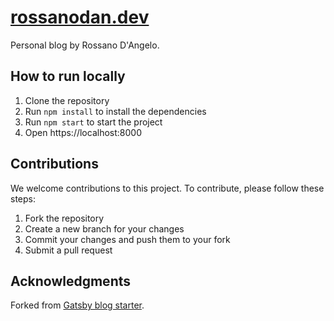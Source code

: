 # [rossanodan.dev](https://rossanodan.dev/)

Personal blog by Rossano D'Angelo.

## How to run locally

1. Clone the repository
2. Run `npm install` to install the dependencies
3. Run `npm start` to start the project
4. Open https://localhost:8000

## Contributions

We welcome contributions to this project. To contribute, please follow these steps:

1. Fork the repository
2. Create a new branch for your changes
3. Commit your changes and push them to your fork
4. Submit a pull request

## Acknowledgments

Forked from [Gatsby blog starter](https://github.com/gatsbyjs/gatsby-starter-blog).

